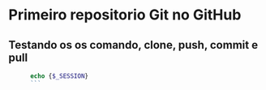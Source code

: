 # Primeiro repositorio Git no GitHub

## Testando os os comando,  clone, push, commit e pull

   ```php
	     echo {$_SESSION}
	     ```
